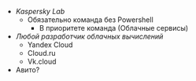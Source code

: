- *Kaspersky Lab*
	- Обязательно команда без Powershell 
		- В приоритете команда (Облачные сервисы)
- *Любой разработчик облачных вычислений*
	- Yandex Cloud
	- Cloud.ru
	- Vk.cloud
- Авито?